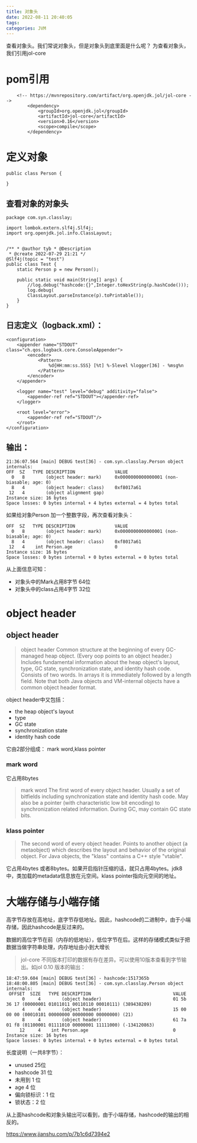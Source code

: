 ```yaml
---
title: 对象头
date: 2022-08-11 20:40:05
tags:
categories: JVM
---
```


查看对象头。我们常说对象头，但是对象头到底里面是什么呢？ 为查看对象头，我们引用jol-core

# [](#pom引用)pom引用

```
    <!-- https://mvnrepository.com/artifact/org.openjdk.jol/jol-core -->
        <dependency>
            <groupId>org.openjdk.jol</groupId>
            <artifactId>jol-core</artifactId>
            <version>0.16</version>
            <scope>compile</scope>
        </dependency>
```

# [](#定义对象)定义对象

```
public class Person {

}
```

## [](#查看对象的对象头)查看对象的对象头

```
package com.syn.classlay;

import lombok.extern.slf4j.Slf4j;
import org.openjdk.jol.info.ClassLayout;


/** * @author tyb * @Description
 * @create 2022-07-29 21:21 */
@Slf4j(topic = "test")
public class Test {
    static Person p = new Person();

    public static void main(String[] args) {
        //log.debug("hashcode:{}",Integer.toHexString(p.hashCode()));
        log.debug(
        ClassLayout.parseInstance(p).toPrintable());
    }
}
```

## [](#日志定义logbackxml)日志定义（logback.xml）：

```
<configuration>
    <appender name="STDOUT" class="ch.qos.logback.core.ConsoleAppender">
        <encoder>
            <Pattern>
                %d{HH:mm:ss.SSS} [%t] %-5level %logger[36] - %msg%n
            </Pattern>
        </encoder>
    </appender>

    <logger name="test" level="debug" additivity="false">
        <appender-ref ref="STDOUT"></appender-ref>
    </logger>

    <root level="error">
        <appender-ref ref="STDOUT"/>
    </root>
</configuration>
```

## [](#输出)输出：

```
21:36:07.564 [main] DEBUG test[36] - com.syn.classlay.Person object internals:
OFF  SZ   TYPE DESCRIPTION               VALUE
  0   8        (object header: mark)     0x0000000000000001 (non-biasable; age: 0)
  8   4        (object header: class)    0xf8017a61
 12   4        (object alignment gap)    
Instance size: 16 bytes
Space losses: 0 bytes internal + 4 bytes external = 4 bytes total
```

如果给对象Person 加一个整数字段，再次查看对象头：

```
OFF  SZ   TYPE DESCRIPTION               VALUE
  0   8        (object header: mark)     0x0000000000000001 (non-biasable; age: 0)
  8   4        (object header: class)    0xf8017a61
 12   4    int Person.age                0
Instance size: 16 bytes
Space losses: 0 bytes internal + 0 bytes external = 0 bytes total
```

从上面信息可知：

- 对象头中的Mark占用8字节 64位
- 对象头中的class占用4字节 32位

# [](#object-header)object header

## [](#object-header-2)object header

> object header Common structure at the beginning of every GC-managed heap object. (Every oop points to an object header.) Includes fundamental information about the heap object's layout, type, GC state, synchronization state, and identity hash code. Consists of two words. In arrays it is immediately followed by a length field. Note that both Java objects and VM-internal objects have a common object header format.

object header中又包括：

- the heap object's layout
- type
- GC state
- synchronization state
- identity hash code

它由2部分组成： mark word,klass pointer

### [](#mark-word)mark word

它占用8bytes

> mark word The first word of every object header. Usually a set of bitfields including synchronization state and identity hash code. May also be a pointer (with characteristic low bit encoding) to synchronization related information. During GC, may contain GC state bits.

### [](#klass-pointer)klass pointer

> The second word of every object header. Points to another object (a metaobject) which describes the layout and behavior of the original object. For Java objects, the "klass" contains a C++ style "vtable".

它占用4bytes 或者8bytes。如果开启指针压缩的话，就只占用4bytes。jdk8中，类加载的metadata信息放在元空间。klass pointer指向元空间的地址。

# [](#大端存储与小端存储)大端存储与小端存储

高字节存放在高地址，底字节存低地址。因此，hashcode的二进制中，由于小端存储，因此hashcode是反过来的。

数据的高位字节在前（内存的低地址），低位字节在后。这样的存储模式类似于把数据当做字符串处理，内存地址由小到大增长

> jol-core 不同版本打印的数据有存在差异。可以使用10版本查看到字节输出。如jol 0.10 版本的输出：

```
18:47:59.604 [main] DEBUG test[36] - hashcode:1517365b
18:48:00.805 [main] DEBUG test[36] - com.syn.classlay.Person object internals:
 OFFSET  SIZE   TYPE DESCRIPTION                               VALUE
      0     4        (object header)                           01 5b 36 17 (00000001 01011011 00110110 00010111) (389438209)
      4     4        (object header)                           15 00 00 00 (00010101 00000000 00000000 00000000) (21)
      8     4        (object header)                           61 7a 01 f8 (01100001 01111010 00000001 11111000) (-134120863)
     12     4    int Person.age                                0
Instance size: 16 bytes
Space losses: 0 bytes internal + 0 bytes external = 0 bytes total
```

长度说明（一共8字节）：

- unused 25位
- hashcode 31 位
- 未用到 1 位
- age 4 位
- 偏向锁标识：1 位
- 锁状态：2 位

从上面hashcode和对象头输出可以看到，由于小端存储，hashcode的输出的相反的。

https://www.jianshu.com/p/7b1c6d7394e2
